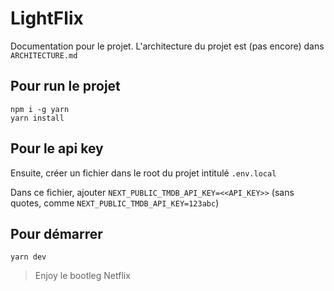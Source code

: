 # LightFlix

Documentation pour le projet.
L'architecture du projet est (pas encore) dans `ARCHITECTURE.md`


## Pour run le projet

```
npm i -g yarn
yarn install
```

## Pour le api key

Ensuite, créer un fichier dans le root du projet intitulé `.env.local`

Dans ce fichier, ajouter `NEXT_PUBLIC_TMDB_API_KEY=<<API_KEY>>` (sans quotes, comme `NEXT_PUBLIC_TMDB_API_KEY=123abc`)

## Pour démarrer

```
yarn dev
```

> Enjoy le bootleg Netflix